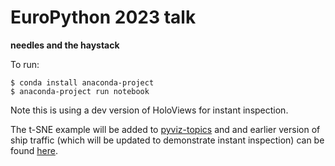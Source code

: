 # EuroPython 2023 talk
**needles and the haystack**

To run:

```
$ conda install anaconda-project
$ anaconda-project run notebook
```

Note this is using a dev version of HoloViews for instant inspection.

The t-SNE example will be added to
[pyviz-topics](https://github.com/holoviz-topics/examples) and and
earlier version of ship traffic (which will be updated to demonstrate
instant inspection) can be found
[here](https://github.com/holoviz-topics/examples/tree/main/ship_traffic).

